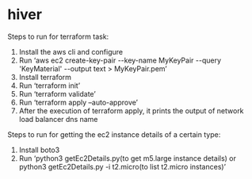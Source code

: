 # hiver
Steps to run for terraform task:
1.	Install the aws cli and configure
2.	Run ‘aws ec2 create-key-pair --key-name MyKeyPair --query 'KeyMaterial' --output text > MyKeyPair.pem’
3.	Install terraform 
4.	Run ‘terraform init’
5.	Run ‘terraform validate’
6.	Run ‘terraform apply –auto-approve’
7.	After the execution of terraform apply, it prints the output of network load balancer dns name

Steps to run for getting the ec2 instance details of a certain type:
1.	Install boto3
2.	Run ‘python3 getEc2Details.py(to get m5.large instance details) or python3 getEc2Details.py -i t2.micro(to list t2.micro instances)’
